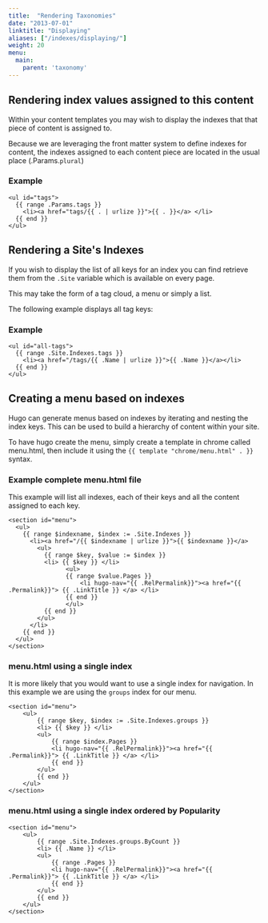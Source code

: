 ```yaml
---
title:  "Rendering Taxonomies"
date: "2013-07-01"
linktitle: "Displaying"
aliases: ["/indexes/displaying/"]
weight: 20
menu:
  main:
    parent: 'taxonomy'
---
```


## Rendering index values assigned to this content

Within your content templates you may wish to display 
the indexes that that piece of content is assigned to.

Because we are leveraging the front matter system to 
define indexes for content, the indexes assigned to 
each content piece are located in the usual place 
(.Params.`plural`)

### Example

    <ul id="tags">
      {{ range .Params.tags }}
        <li><a href="tags/{{ . | urlize }}">{{ . }}</a> </li>
      {{ end }}
    </ul>

## Rendering a Site's Indexes

If you wish to display the list of all keys for an index you can find retrieve
them from the `.Site` variable which is available on every page.

This may take the form of a tag cloud, a menu or simply a list.

The following example displays all tag keys:

### Example

    <ul id="all-tags">
      {{ range .Site.Indexes.tags }}
        <li><a href="/tags/{{ .Name | urlize }}">{{ .Name }}</a></li>  
      {{ end }}
    </ul>

## Creating a menu based on indexes

Hugo can generate menus based on indexes by iterating and
nesting the index keys. This can be used to build a hierarchy
of content within your site.

To have hugo create the menu, simply create a template in chrome
called menu.html, then include it using the 
`{{ template "chrome/menu.html" . }}` syntax.



### Example complete menu.html file
This example will list all indexes, each of their keys and all the content assigned to each key.

    <section id="menu">
      <ul>
        {{ range $indexname, $index := .Site.Indexes }}
          <li><a href="/{{ $indexname | urlize }}">{{ $indexname }}</a> 
            <ul> 
              {{ range $key, $value := $index }}
              <li> {{ $key }} </li>
                    <ul>
                    {{ range $value.Pages }}
                        <li hugo-nav="{{ .RelPermalink}}"><a href="{{ .Permalink}}"> {{ .LinkTitle }} </a> </li>
                    {{ end }}
                    </ul>
              {{ end }}
            </ul>
          </li> 
        {{ end }}
      </ul>
    </section>

### menu.html using a single index
It is more likely that you would want to use a single index for navigation.
In this example we are using the `groups` index for our menu.

    <section id="menu">
        <ul>
            {{ range $key, $index := .Site.Indexes.groups }}
            <li> {{ $key }} </li>
            <ul>
                {{ range $index.Pages }}
                <li hugo-nav="{{ .RelPermalink}}"><a href="{{ .Permalink}}"> {{ .LinkTitle }} </a> </li>
                {{ end }}
            </ul>
            {{ end }}
        </ul>
    </section>


### menu.html using a single index ordered by Popularity

    <section id="menu">
        <ul>
            {{ range .Site.Indexes.groups.ByCount }}
            <li> {{ .Name }} </li>
            <ul>
                {{ range .Pages }}
                <li hugo-nav="{{ .RelPermalink}}"><a href="{{ .Permalink}}"> {{ .LinkTitle }} </a> </li>
                {{ end }}
            </ul>
            {{ end }}
        </ul>
    </section>

